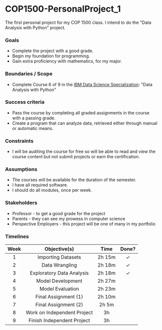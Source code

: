 # COP1500-PersonalProject_1
The first personal project for my COP 1500 class.
I intend to do the "Data Analysis with Python" project.

### Goals
- Complete the project with a good grade.
- Begin my foundation for programming.
- Gain extra proficiency with mathematics, for my major.

### Boundaries / Scope
- Complete Course 6 of 9 in the [IBM Data Science Specialization](https://www.coursera.org/specializations/ibm-data-science): "Data Analysis with Python"

### Success criteria
- Pass the course by completing all graded assignments in the course with a passing grade.
- Create a program that can analyze data, retrieved either through manual or automatic means. 

### Constraints
- I will be auditing the course for free so will be able to read and view the course content but not submit projects or earn the certification.

### Assumptions
- The courses will be available for the duration of the semester.
-   I have all required software.
-   I should do all modules, once per week.

### Stakeholders
- Professor -  to get a good grade for the project
- Parents - they can see my prowess in computer science
- Perspective Employers - this project will be one of many in my portfolio

### Timelines
| Week |         Objective(s)        |  Time  | Done? |
|:----:|:---------------------------:|:------:|:-----:|
|   1  | Importing Datasets          | 2h 15m |   ✓   |
|   2  | Data Wrangling              | 2h 18m |   ✓   |
|   3  | Exploratory Data Analysis   | 2h 18m |   ✓   |
|   4  | Model Development           | 2h 27m |       |
|   5  | Model Evaluation            | 2h 23m |       |
|   6  | Final Assignment (1)        | 2h 10m |       |
|   7  | Final Assignment (2)        | 2h 5m  |       |
|   8  | Work on Independent Project | 3h     |       |
|   9  | Finish Independent Project  | 3h     |       |

